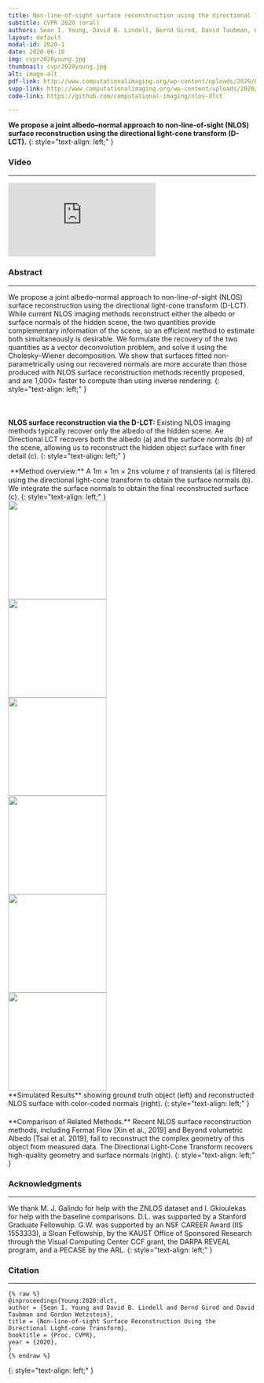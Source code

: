 ```yaml
---
title: Non-line-of-sight surface reconstruction using the directional light-cone transform 
subtitle: CVPR 2020 (oral)
authors: Sean I. Young, David B. Lindell, Bernd Girod, David Taubman, Gordon Wetzstein
layout: default
modal-id: 2020-1
date: 2020-06-10
img: cvpr2020young.jpg
thumbnail: cvpr2020young.jpg
alt: image-alt
pdf-link: http://www.computationalimaging.org/wp-content/uploads/2020/03/dlct_cvpr2020.pdf 
supp-link: http://www.computationalimaging.org/wp-content/uploads/2020/03/dlct_supplement_cvpr2020.pdf
code-link: https://github.com/computational-imaging/nlos-dlct

---
```


**We propose a joint albedo–normal approach to non-line-of-sight (NLOS) surface reconstruction using the directional light-cone transform (D-LCT).**
{: style="text-align: left;" }

### Video
- - -
<div class="embed-responsive embed-responsive-16by9">
<iframe class="embed-responsive-item" src="https://www.youtube.com/embed/9ezA5ycHXDA" frameborder="0" allow="accelerometer; autoplay; encrypted-media; gyroscope; picture-in-picture" allowfullscreen></iframe>
</div>


### Abstract
- - -
We propose a joint albedo–normal approach to non-line-of-sight (NLOS) surface reconstruction using the directional light-cone transform (D-LCT). While current NLOS imaging methods reconstruct either the albedo or surface normals of the hidden scene, the two quantities provide complementary information of the scene, so an efficient method to estimate both simultaneously is desirable. We formulate the recovery of the two quantities as a vector deconvolution problem, and solve it using the Cholesky–Wiener decomposition. We show that surfaces fitted non-parametrically using our recovered normals are more accurate than those produced with NLOS surface reconstruction methods recently proposed, and are 1,000× faster to compute than using inverse rendering.
{: style="text-align: left;" }

<img src="img/publication/cvpr2020young/dlct_1.jpg" style="padding: 0px;" class="img-responsive" alt="">
<img src="img/publication/cvpr2020young/dlct_2.jpg" style="padding: 10px;" class="img-responsive" alt="">

**NLOS surface reconstruction via the D-LCT:** Existing NLOS imaging methods typically recover only the albedo of the hidden scene. Ae Directional LCT recovers both the albedo (a) and the surface normals (b) of the scene, allowing us to reconstruct the hidden object surface with finer detail (c).
{: style="text-align: left;" }

<img src="img/publication/cvpr2020young/dlct_3.jpg" style="padding: 0px;" class="img-responsive" alt="">
**Method overview:** A 1m × 1m × 2ns volume 𝜏 of transients (a) is filtered using the directional light-cone transform to obtain the surface normals (b). We integrate the surface normals to obtain the final reconstructed surface (c).
{: style="text-align: left;" }

<div class="row">
<div class="col-md-3 col-md-offset-3">
<img src="img/publication/cvpr2020young/bunny_gt.jpg" style="height: 200px; padding: 0px;" class="img-responsive" alt="">
</div>
<div class="col-md-3">
<img src="img/publication/cvpr2020young/bunny.gif" style="height: 200px; padding: 0px;" class="img-responsive" alt="">
</div>
</div>
<div class="row">
<div class="col-md-3 col-md-offset-3">
<img src="img/publication/cvpr2020young/serapis_gt.jpg" style="height: 200px; padding: 0px;" class="img-responsive" alt="">
</div>
<div class="col-md-3">
<img src="img/publication/cvpr2020young/serapis.gif" style="height: 200px; padding: 0px;" class="img-responsive" alt="">
</div>
</div>
<div class="row">
<div class="col-md-3 col-md-offset-3">
<img src="img/publication/cvpr2020young/discobulus_gt.jpg" style="height: 200px; padding: 0px;" class="img-responsive" alt="">
</div>
<div class="col-md-3">
<img src="img/publication/cvpr2020young/discobulus.gif" style="height: 200px; padding: 0px;" class="img-responsive" alt="">
</div>
</div>
**Simulated Results** showing ground truth object (left) and reconstructed NLOS surface with color-coded normals (right).
{: style="text-align: left;" }

<div class="col-md-12">
<img src="img/publication/cvpr2020young/dlct_comparison.jpg" style="padding: 10px;" class="img-responsive" alt="">
</div>
**Comparison of Related Methods.** Recent NLOS surface reconstruction methods, including Fermat Flow [Xin et al., 2019] and Beyond volumetric Albedo [Tsai et al. 2019], fail to reconstruct the complex geometry of this object from measured data. The Directional Light-Cone Transform recovers high-quality geometry and surface normals (right).
{: style="text-align: left;" }

### Acknowledgments
- - -
We thank M. J. Galindo for help with the ZNLOS dataset and I. Gkioulekas for help with the baseline comparisons. D.L. was supported by a Stanford Graduate Fellowship. G.W. was supported by an NSF CAREER Award (IIS 1553333), a Sloan Fellowship, by the KAUST Office of Sponsored Research through the Visual Computing Center CCF grant, the DARPA REVEAL program, and a PECASE by the ARL.
{: style="text-align: left;" }

### Citation
- - -
```
{% raw %}
@inproceedings{Young:2020:dlct,
author = {Sean I. Young and David B. Lindell and Bernd Girod and David Taubman and Gordon Wetzstein},
title = {Non-line-of-sight Surface Reconstruction Using the Directional Light-cone Transform},
booktitle = {Proc. CVPR},
year = {2020},
}
{% endraw %}
```
{: style="text-align: left;" }
